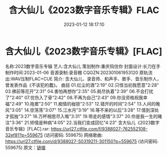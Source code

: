 ﻿---
title: 含大仙儿《2023数字音乐专辑》FLAC
date: 2023-01-12 18:17:10
categories: APE、FLAC、MP3
tags: 华语中文
---
# 含大仙儿《2023数字音乐专辑》[FLAC]

名称:2023数字音乐专辑
艺人:含大仙儿
策划制作:重庆钩住你
封面设计:长刀在手
制作时间:2023-01-06
音源录制:录音棚
CQGZN:202301061953120
原轨流出:WAV压制FLAC+CUE
简介:
含大仙儿，录音师、和声手、歌手、音乐制作人，曾发表作品《不该犯的蠢》。
曲目
01.红尘的酒"2:19"
02.只怪当初我愿意"2:28"
03.佛前等花开"2:31"
04.害怕再想你"2:35"
05.耗尽执着"2:39"
06.不会打扰了"2:40"
07.忧伤入了骨"2:42"
08.不再为自己"2:43"
09.你没资格祝我幸福"2:49"
10.拖累"2:50"
11.痴情的枷锁"2:53"
12.错开的时间"2:54"
13.人间的晚风"3:05"
14.空荡荡"3:07"
15.江水月"3:19"
16.等不来的以后"3:28"
17.情到深处才孤独"3:27"
18.万杯相思尽入喉"3:31"
19.带走的感情"3:37"
20.你是我一生的赌注"3:36"
21.矫情是种病"4:05"
22.当我们变成回忆"4:23"
含大仙儿《2023数字音乐专辑》[FLAC].rar: https://url27.ctfile.com/f/9388027-762552108-32ef81?p=559675
(访问密码: 559675)
网络歌曲: https://url27.ctfile.com/d/9388027-50319211-301150?p=559675
(访问密码: 559675)
原文：[链接](https://blog.sina.com.cn/s/blog_1647c7e76010310o2.html)